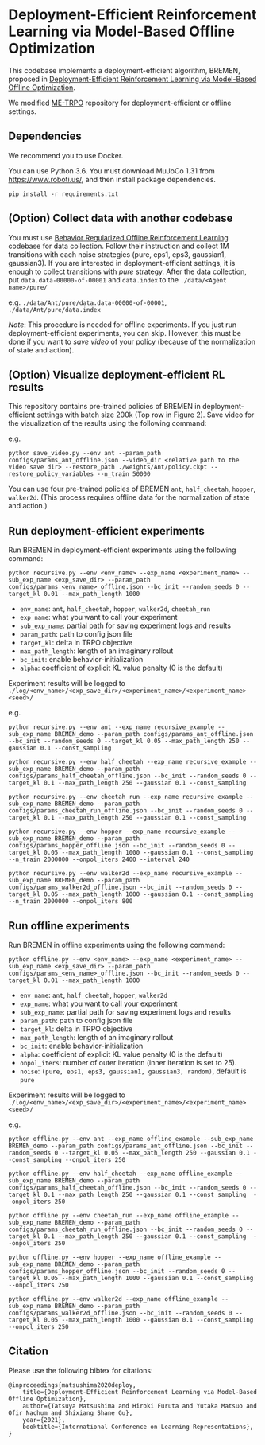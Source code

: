 # Deployment-Efficient Reinforcement Learning via Model-Based Offline Optimization
This codebase implements a deployment-efficient algorithm, BREMEN, proposed in [Deployment-Efficient Reinforcement Learning via Model-Based Offline Optimization](https://openreview.net/forum?id=3hGNqpI4WS).

We modified [ME-TRPO](https://github.com/WilsonWangTHU/mbbl-metrpo) repository for deployment-efficient or offline settings.


## Dependencies
We recommend you to use Docker.

You can use Python 3.6.
You must download MuJoCo 1.31 from https://www.roboti.us/, and then install package dependencies.

```
pip install -r requirements.txt
```


## (Option) Collect data with another codebase
You must use [Behavior Regularized Offline Reinforcement Learning](https://github.com/google-research/google-research/tree/master/behavior_regularized_offline_rl) codebase for data collection.
Follow their instruction and collect 1M transitions with each noise strategies (pure, eps1, eps3, gaussian1, gaussian3).
If you are interested in deployment-efficient settings, it is enough to collect transitions with *pure* strategy.
After the data collection, put `data.data-00000-of-00001` and `data.index` to the `./data/<Agent name>/pure/`

e.g. `./data/Ant/pure/data.data-00000-of-00001`, `./data/Ant/pure/data.index`

*Note*: This procedure is needed for offline experiments.
If you just run deployment-efficient experiments, you can skip.
However, this must be done if you want to *save video* of your policy (because of the normalization of state and action).

## (Option) Visualize deployment-efficient RL results
This repository contains pre-trained policies of BREMEN in deployment-efficient settings with batch size 200k (Top row in Figure 2).
Save video for the visualization of the results using the following command:

e.g.
```
python save_video.py --env ant --param_path configs/params_ant_offline.json --video_dir <relative path to the video save dir> --restore_path ./weights/Ant/policy.ckpt --restore_policy_variables --n_train 50000
```

You can use four pre-trained policies of BREMEN `ant`, `half_cheetah`, `hopper`, `walker2d`.
(This process requires offline data for the normalization of state and action.)

## Run deployment-efficient experiments
Run BREMEN in deployment-efficient experiments using the following command:

```
python recursive.py --env <env_name> --exp_name <experiment_name> --sub_exp_name <exp_save_dir> --param_path configs/params_<env_name>_offline.json --bc_init --random_seeds 0 --target_kl 0.01 --max_path_length 1000
```

- `env_name`: `ant`, `half_cheetah`, `hopper`, `walker2d`, `cheetah_run`
- `exp_name`: what you want to call your experiment
- `sub_exp_name`: partial path for saving experiment logs and results
- `param_path`: path to config json file
- `target_kl`: delta in TRPO objective
- `max_path_length`: length of an imaginary rollout
- `bc_init`: enable behavior-initialization
- `alpha`: coefficient of explicit KL value penalty (0 is the default)

Experiment results will be logged to `./log/<env_name>/<exp_save_dir>/<experiment_name>/<experiment_name><seed>/`

e.g.
```
python recursive.py --env ant --exp_name recursive_example --sub_exp_name BREMEN_demo --param_path configs/params_ant_offline.json --bc_init --random_seeds 0 --target_kl 0.05 --max_path_length 250 --gaussian 0.1 --const_sampling

python recursive.py --env half_cheetah --exp_name recursive_example --sub_exp_name BREMEN_demo --param_path configs/params_half_cheetah_offline.json --bc_init --random_seeds 0 --target_kl 0.1 --max_path_length 250 --gaussian 0.1 --const_sampling

python recursive.py --env cheetah_run --exp_name recursive_example --sub_exp_name BREMEN_demo --param_path configs/params_cheetah_run_offline.json --bc_init --random_seeds 0 --target_kl 0.1 --max_path_length 250 --gaussian 0.1 --const_sampling

python recursive.py --env hopper --exp_name recursive_example --sub_exp_name BREMEN_demo --param_path configs/params_hopper_offline.json --bc_init --random_seeds 0 --target_kl 0.05 --max_path_length 1000 --gaussian 0.1 --const_sampling --n_train 2000000 --onpol_iters 2400 --interval 240

python recursive.py --env walker2d --exp_name recursive_example --sub_exp_name BREMEN_demo --param_path configs/params_walker2d_offline.json --bc_init --random_seeds 0 --target_kl 0.05 --max_path_length 1000 --gaussian 0.1 --const_sampling --n_train 2000000 --onpol_iters 800
```


## Run offline experiments
Run BREMEN in offline experiments using the following command:

```
python offline.py --env <env_name> --exp_name <experiment_name> --sub_exp_name <exp_save_dir> --param_path configs/params_<env_name>_offline.json --bc_init --random_seeds 0 --target_kl 0.01 --max_path_length 1000
```

- `env_name`: `ant`, `half_cheetah`, `hopper`, `walker2d`
- `exp_name`: what you want to call your experiment
- `sub_exp_name`: partial path for saving experiment logs and results
- `param_path`: path to config json file
- `target_kl`: delta in TRPO objective
- `max_path_length`: length of an imaginary rollout
- `bc_init`: enable behavior-initialization
- `alpha`: coefficient of explicit KL value penalty (0 is the default)
- `onpol_iters`: number of outer iteration (inner iteration is set to 25).
- `noise`: `(pure, eps1, eps3, gaussian1, gaussian3, random)`, default is `pure`

Experiment results will be logged to `./log/<env_name>/<exp_save_dir>/<experiment_name>/<experiment_name><seed>/`

e.g.
```
python offline.py --env ant --exp_name offline_example --sub_exp_name BREMEN_demo --param_path configs/params_ant_offline.json --bc_init --random_seeds 0 --target_kl 0.05 --max_path_length 250 --gaussian 0.1 --const_sampling --onpol_iters 250

python offline.py --env half_cheetah --exp_name offline_example --sub_exp_name BREMEN_demo --param_path configs/params_half_cheetah_offline.json --bc_init --random_seeds 0 --target_kl 0.1 --max_path_length 250 --gaussian 0.1 --const_sampling  --onpol_iters 250

python offline.py --env cheetah_run --exp_name offline_example --sub_exp_name BREMEN_demo --param_path configs/params_cheetah_run_offline.json --bc_init --random_seeds 0 --target_kl 0.1 --max_path_length 250 --gaussian 0.1 --const_sampling  --onpol_iters 250

python offline.py --env hopper --exp_name offline_example --sub_exp_name BREMEN_demo --param_path configs/params_hopper_offline.json --bc_init --random_seeds 0 --target_kl 0.05 --max_path_length 1000 --gaussian 0.1 --const_sampling --onpol_iters 250

python offline.py --env walker2d --exp_name offline_example --sub_exp_name BREMEN_demo --param_path configs/params_walker2d_offline.json --bc_init --random_seeds 0 --target_kl 0.05 --max_path_length 1000 --gaussian 0.1 --const_sampling  --onpol_iters 250
```

## Citation
Please use the following bibtex for citations:
```
@inproceedings{matsushima2020deploy,
    title={Deployment-Efficient Reinforcement Learning via Model-Based Offline Optimization},
    author={Tatsuya Matsushima and Hiroki Furuta and Yutaka Matsuo and Ofir Nachum and Shixiang Shane Gu},
    year={2021},
    booktitle={International Conference on Learning Representations},
}
```
